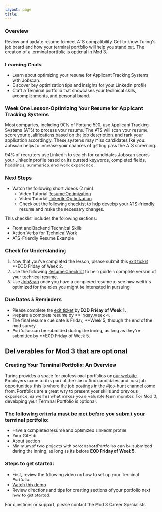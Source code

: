 ```yaml
---
layout: page
title:
---
```


### Overview

Review and update resume to meet ATS compatibility. Get to know Turing's job board and how your terminal portfolio will help you stand out. The creation of a terminal portfolio is optional in Mod 3.   

### Learning Goals

*  Learn about optimizing your resume for Applicant Tracking Systems with Jobscan.
*  Discover key optimization tips and insights for your LinkedIn profile
*  Craft a Terminal portfolio that showcases your technical skills, accomplishments, and personal brand.

### Week One Lesson-Optimizing Your Resume for Applicant Tracking Systems
Most companies, including 90% of Fortune 500, use Applicant Tracking Systems (ATS) to process your resume. The ATS will scan your resume, score your qualifications based on the job description, and rank your application accordingly. These systems may miss candidates like you. Jobscan helps to increase your chances of getting pass the ATS screening. 

94% of recruiters use LinkedIn to search for candidates.Jobscan scores your LinkedIn profile based on its curated keywords, completed fields, headlines, summaries, and work experience.

### Next Steps
* Watch the following short videos (2 min).
  * Video Tutorial [Resume Optimization](https://www.jobscan.co/video-jobscan-tutorial)
  * Video Tutorial [LinkedIn Optimization](https://www.jobscan.co/video-linkedin-optimization)
  * Check out the following [checklist](https://docs.google.com/document/d/1ll53JV8Jt5eveSjdvklUUNQfuYCzHV15TcoOzzk1iDY/edit) to help develop your ATS-friendly resume and make the necessary changes. 
  
This checklist includes the following sections: 
 * Front and Backend Technical Skills 
 * Action Verbs for Technical Work
 * ATS-Friendly Resume Example


### Check for Understanding
1. Now that you've completed the lesson, please submit this [exit ticket](https://forms.gle/eZF3XUagA4SS7p7m6) **EOD Friday of Week 2.
2. Use the following [Resume Checklist](https://docs.google.com/document/d/1ll53JV8Jt5eveSjdvklUUNQfuYCzHV15TcoOzzk1iDY/edit) to help guide a complete version of your technical resume.
3. Use [JobScan](https://www.jobscan.co/) once you have a completed resume to see how well it's optimized for the roles you might be interested in pursuing.

### Due Dates & Reminders 
* Please complete the [exit ticket](https://forms.gle/eZF3XUagA4SS7p7m6) by **EOD Friday of Week 1.**
* Prepare a complete resume by **Friday,Week 4.
* The final resume due date is Friday, **Week 5, through the end of the mod survey.
* Portfolios can be submitted during the inning, as long as they're submitted by **EOD Friday of Week 5.

## Deliverables for Mod 3 that are optional 

###  Creating Your Terminal Portfolio: An Overview 
Turing provides a space for professional portfolios on [our website](https://terminal.turing.edu). Employers come to this part of the site to find candidates and post job opportunities; this is where the job postings in the #job-hunt channel come from. Portfolios are a great way to present your skills and previous experience, as well as what makes you a valuable team member. For Mod 3, developing your Terminal Portfolio is optional.

### The following criteria must be met before you submit your terminal portfolio:
 * Have a completed resume and optimized LinkedIn profile
 * Your GitHub 
 * About section 
 * Minimum of two projects with screenshotsPortfolios can be submitted during the inning, as long as its before **EOD Friday of Week 5**. 

###  Steps to get started:
 * First, review the following video on how to set up your Terminal Portfolio: 
 * [Watch this demo](https://drive.google.com/file/d/1NqHrdkr0B5wEvEaH9Z8dJK56TcSJoV_t/view)
 * Review directions and tips for creating sections of your portfolio next [how to get started](https://careerdev.turing.edu/resources/terminal_directions).

For questions or support, please contact the Mod 3 Career Specialists.
